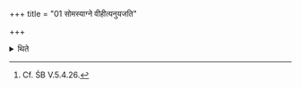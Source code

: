 +++
title = "01 सोमस्याग्ने वीहीत्यनुयजति"

+++

<details><summary>थिते</summary>

1. The Hotr̥ utters the words samasyāgne vĪhi at the time of the second offering.[^1]  

[^1]: Cf. ŚB V.5.4.26. 
</details>
